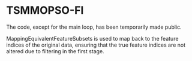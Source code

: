 # TSMMOPSO-FI

The code, except for the main loop, has been temporarily made public.

MappingEquivalentFeatureSubsets is used to map back to the feature indices of the original data, ensuring that the true feature indices are not altered due to filtering in the first stage.
